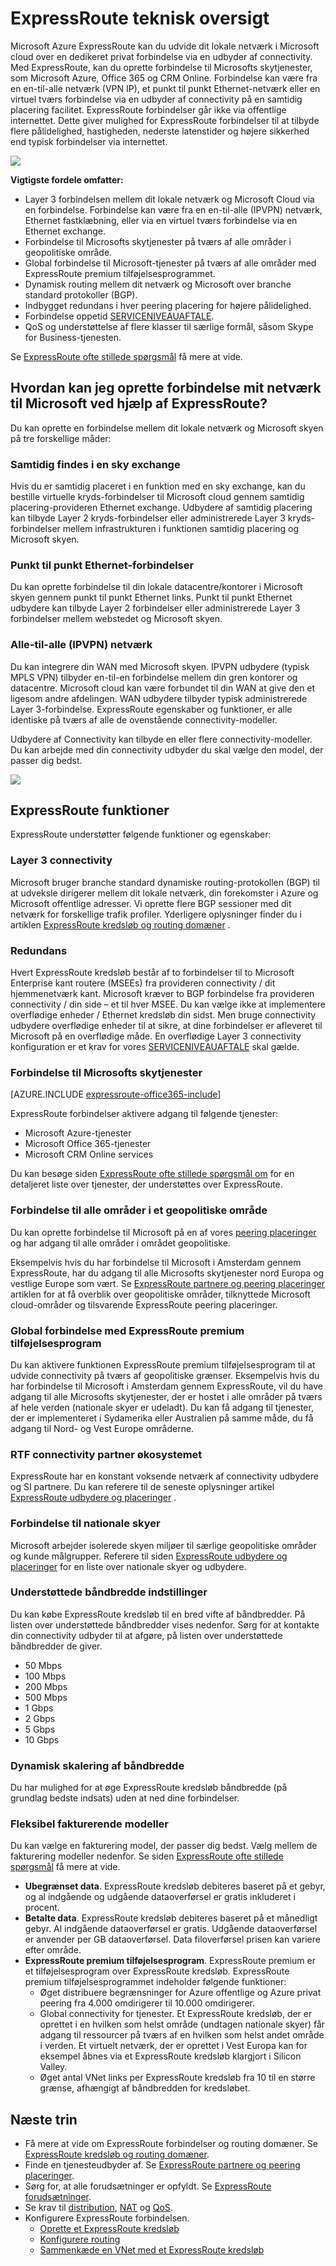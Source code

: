 <properties 
   pageTitle="Introduktion til ExpressRoute | Microsoft Azure"
   description="Denne side indeholder en oversigt over tjenesten ExpressRoute, herunder hvordan forbindelse ExpressRoute fungerer."
   documentationCenter="na"
   services="expressroute"
   authors="cherylmc"
   manager="carmonm"
   editor=""/>
<tags 
   ms.service="expressroute"
   ms.devlang="na"
   ms.topic="get-started-article" 
   ms.tgt_pltfrm="na"
   ms.workload="infrastructure-services" 
   ms.date="10/10/2016"
   ms.author="cherylmc"/>

# <a name="expressroute-technical-overview"></a>ExpressRoute teknisk oversigt

Microsoft Azure ExpressRoute kan du udvide dit lokale netværk i Microsoft cloud over en dedikeret privat forbindelse via en udbyder af connectivity. Med ExpressRoute, kan du oprette forbindelse til Microsofts skytjenester, som Microsoft Azure, Office 365 og CRM Online. Forbindelse kan være fra en en-til-alle netværk (VPN IP), et punkt til punkt Ethernet-netværk eller en virtuel tværs forbindelse via en udbyder af connectivity på en samtidig placering facilitet. ExpressRoute forbindelser går ikke via offentlige internettet. Dette giver mulighed for ExpressRoute forbindelser til at tilbyde flere pålidelighed, hastigheden, nederste latenstider og højere sikkerhed end typisk forbindelser via internettet.

![](./media/expressroute-introduction/expressroute-basic.png)

**Vigtigste fordele omfatter:**

- Layer 3 forbindelsen mellem dit lokale netværk og Microsoft Cloud via en forbindelse. Forbindelse kan være fra en en-til-alle (IPVPN) netværk, Ethernet fastklæbning, eller via en virtuel tværs forbindelse via en Ethernet exchange.
- Forbindelse til Microsofts skytjenester på tværs af alle områder i geopolitiske område.
- Global forbindelse til Microsoft-tjenester på tværs af alle områder med ExpressRoute premium tilføjelsesprogrammet.
- Dynamisk routing mellem dit netværk og Microsoft over branche standard protokoller (BGP).
- Indbygget redundans i hver peering placering for højere pålidelighed.
- Forbindelse oppetid [SERVICENIVEAUAFTALE](https://azure.microsoft.com/support/legal/sla/).
- QoS og understøttelse af flere klasser til særlige formål, såsom Skype for Business-tjenesten.

Se [ExpressRoute ofte stillede spørgsmål](expressroute-faqs.md) få mere at vide.

## <a name="howtoconnect"></a>Hvordan kan jeg oprette forbindelse mit netværk til Microsoft ved hjælp af ExpressRoute?

Du kan oprette en forbindelse mellem dit lokale netværk og Microsoft skyen på tre forskellige måder:

### <a name="co-located-at-a-cloud-exchange"></a>Samtidig findes i en sky exchange

Hvis du er samtidig placeret i en funktion med en sky exchange, kan du bestille virtuelle kryds-forbindelser til Microsoft cloud gennem samtidig placering-provideren Ethernet exchange. Udbydere af samtidig placering kan tilbyde Layer 2 kryds-forbindelser eller administrerede Layer 3 kryds-forbindelser mellem infrastrukturen i funktionen samtidig placering og Microsoft skyen.

### <a name="point-to-point-ethernet-connections"></a>Punkt til punkt Ethernet-forbindelser 

Du kan oprette forbindelse til din lokale datacentre/kontorer i Microsoft skyen gennem punkt til punkt Ethernet links. Punkt til punkt Ethernet udbydere kan tilbyde Layer 2 forbindelser eller administrerede Layer 3 forbindelser mellem webstedet og Microsoft skyen.

### <a name="any-to-any-ipvpn-networks"></a>Alle-til-alle (IPVPN) netværk

Du kan integrere din WAN med Microsoft skyen. IPVPN udbydere (typisk MPLS VPN) tilbyder en-til-en forbindelse mellem din gren kontorer og datacentre. Microsoft cloud kan være forbundet til din WAN at give den et ligesom andre afdelingen. WAN udbydere tilbyder typisk administrerede Layer 3-forbindelse. ExpressRoute egenskaber og funktioner, er alle identiske på tværs af alle de ovenstående connectivity-modeller. 

Udbydere af Connectivity kan tilbyde en eller flere connectivity-modeller. Du kan arbejde med din connectivity udbyder du skal vælge den model, der passer dig bedst.

![](./media/expressroute-introduction/expressroute-connectivitymodels.png)



## <a name="expressroute-features"></a>ExpressRoute funktioner

ExpressRoute understøtter følgende funktioner og egenskaber: 

### <a name="layer-3-connectivity"></a>Layer 3 connectivity

Microsoft bruger branche standard dynamiske routing-protokollen (BGP) til at udveksle dirigerer mellem dit lokale netværk, din forekomster i Azure og Microsoft offentlige adresser.  Vi oprette flere BGP sessioner med dit netværk for forskellige trafik profiler. Yderligere oplysninger finder du i artiklen [ExpressRoute kredsløb og routing domæner](expressroute-circuit-peerings.md) .

### <a name="redundancy"></a>Redundans

Hvert ExpressRoute kredsløb består af to forbindelser til to Microsoft Enterprise kant routere (MSEEs) fra provideren connectivity / dit hjemmenetværk kant. Microsoft kræver to BGP forbindelse fra provideren connectivity / din side – et til hver MSEE. Du kan vælge ikke at implementere overflødige enheder / Ethernet kredsløb din sidst. Men bruge connectivity udbydere overflødige enheder til at sikre, at dine forbindelser er afleveret til Microsoft på en overflødige måde. En overflødige Layer 3 connectivity konfiguration er et krav for vores [SERVICENIVEAUAFTALE](https://azure.microsoft.com/support/legal/sla/) skal gælde. 

### <a name="connectivity-to-microsoft-cloud-services"></a>Forbindelse til Microsofts skytjenester

[AZURE.INCLUDE [expressroute-office365-include](../../includes/expressroute-office365-include.md)]

ExpressRoute forbindelser aktivere adgang til følgende tjenester:

- Microsoft Azure-tjenester
- Microsoft Office 365-tjenester
- Microsoft CRM Online services 
 
Du kan besøge siden [ExpressRoute ofte stillede spørgsmål om](expressroute-faqs.md) for en detaljeret liste over tjenester, der understøttes over ExpressRoute.

### <a name="connectivity-to-all-regions-within-a-geopolitical-region"></a>Forbindelse til alle områder i et geopolitiske område

Du kan oprette forbindelse til Microsoft på en af vores [peering placeringer](expressroute-locations.md) og har adgang til alle områder i området geopolitiske. 

Eksempelvis hvis du har forbindelse til Microsoft i Amsterdam gennem ExpressRoute, har du adgang til alle Microsofts skytjenester nord Europa og vestlige Europe som vært. Se [ExpressRoute partnere og peering placeringer](expressroute-locations.md) artiklen for at få overblik over geopolitiske områder, tilknyttede Microsoft cloud-områder og tilsvarende ExpressRoute peering placeringer.

### <a name="global-connectivity-with-expressroute-premium-add-on"></a>Global forbindelse med ExpressRoute premium tilføjelsesprogram

Du kan aktivere funktionen ExpressRoute premium tilføjelsesprogram til at udvide connectivity på tværs af geopolitiske grænser. Eksempelvis hvis du har forbindelse til Microsoft i Amsterdam gennem ExpressRoute, vil du have adgang til alle Microsofts skytjenester, der er hostet i alle områder på tværs af hele verden (nationale skyer er udeladt). Du kan få adgang til tjenester, der er implementeret i Sydamerika eller Australien på samme måde, du få adgang til Nord- og Vest Europe områderne.

### <a name="rich-connectivity-partner-ecosystem"></a>RTF connectivity partner økosystemet

ExpressRoute har en konstant voksende netværk af connectivity udbydere og SI partnere. Du kan referere til de seneste oplysninger artikel [ExpressRoute udbydere og placeringer](expressroute-locations.md) .

### <a name="connectivity-to-national-clouds"></a>Forbindelse til nationale skyer

Microsoft arbejder isolerede skyen miljøer til særlige geopolitiske områder og kunde målgrupper. Referere til siden [ExpressRoute udbydere og placeringer](expressroute-locations.md) for en liste over nationale skyer og udbydere.

### <a name="supported-bandwidth-options"></a>Understøttede båndbredde indstillinger

Du kan købe ExpressRoute kredsløb til en bred vifte af båndbredder. På listen over understøttede båndbredder vises nedenfor. Sørg for at kontakte din connectivity udbyder til at afgøre, på listen over understøttede båndbredder de giver.

- 50 Mbps
- 100 Mbps
- 200 Mbps
- 500 Mbps
- 1 Gbps
- 2 Gbps
- 5 Gbps
- 10 Gbps

### <a name="dynamic-scaling-of-bandwidth"></a>Dynamisk skalering af båndbredde

Du har mulighed for at øge ExpressRoute kredsløb båndbredde (på grundlag bedste indsats) uden at ned dine forbindelser. 

### <a name="flexible-billing-models"></a>Fleksibel fakturerende modeller

Du kan vælge en fakturering model, der passer dig bedst. Vælg mellem de fakturering modeller nedenfor. Se siden [ExpressRoute ofte stillede spørgsmål](expressroute-faqs.md) få mere at vide. 

- **Ubegrænset data**. ExpressRoute kredsløb debiteres baseret på et gebyr, og al indgående og udgående dataoverførsel er gratis inkluderet i procent. 
- **Betalte data**. ExpressRoute kredsløb debiteres baseret på et månedligt gebyr. Al indgående dataoverførsel er gratis. Udgående dataoverførsel er anvender per GB dataoverførsel. Data filoverførsel prisen kan variere efter område.
- **ExpressRoute premium tilføjelsesprogram**. ExpressRoute premium er et tilføjelsesprogram over ExpressRoute kredsløb. ExpressRoute premium tilføjelsesprogrammet indeholder følgende funktioner: 
    - Øget distribuere begrænsninger for Azure offentlige og Azure privat peering fra 4.000 omdirigerer til 10.000 omdirigerer.
    - Global connectivity for tjenester. Et ExpressRoute kredsløb, der er oprettet i en hvilken som helst område (undtagen nationale skyer) får adgang til ressourcer på tværs af en hvilken som helst andet område i verden. Et virtuelt netværk, der er oprettet i Vest Europa kan for eksempel åbnes via et ExpressRoute kredsløb klargjort i Silicon Valley.
    - Øget antal VNet links per ExpressRoute kredsløb fra 10 til en større grænse, afhængigt af båndbredden for kredsløbet.

## <a name="next-steps"></a>Næste trin

- Få mere at vide om ExpressRoute forbindelser og routing domæner. Se [ExpressRoute kredsløb og routing domæner](expressroute-circuit-peerings.md).
- Finde en tjenesteudbyder af. Se [ExpressRoute partnere og peering placeringer](expressroute-locations.md).
- Sørg for, at alle forudsætninger er opfyldt. Se [ExpressRoute forudsætninger](expressroute-prerequisites.md).
- Se krav til [distribution](expressroute-routing.md), [NAT](expressroute-nat.md) og [QoS](expressroute-qos.md).
- Konfigurere ExpressRoute forbindelsen.
    - [Oprette et ExpressRoute kredsløb](expressroute-howto-circuit-classic.md)
    - [Konfigurere routing](expressroute-howto-routing-classic.md)
    - [Sammenkæde en VNet med et ExpressRoute kredsløb](expressroute-howto-linkvnet-classic.md)
